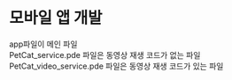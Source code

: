 # 모바일 앱 개발

app파일이 메인 파일  
PetCat_service.pde 파일은 동영상 재생 코드가 없는 파일
PetCat_video_service.pde 파일은 동영상 재생 코드가 있는 파일
